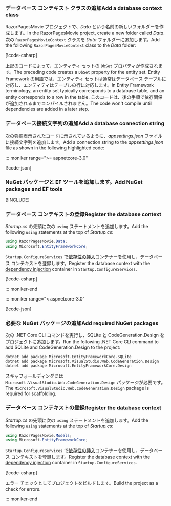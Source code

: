 <a name="dc"></a>

### <a name="add-a-database-context-class"></a><span data-ttu-id="1bc73-101">データベース コンテキスト クラスの追加</span><span class="sxs-lookup"><span data-stu-id="1bc73-101">Add a database context class</span></span>

<span data-ttu-id="1bc73-102">RazorPagesMovie プロジェクトで、*Data* という名前の新しいフォルダーを作成します。</span><span class="sxs-lookup"><span data-stu-id="1bc73-102">In the RazorPagesMovie project, create a new folder called *Data*.</span></span> <span data-ttu-id="1bc73-103">次の `RazorPagesMovieContext` クラスを *Data* フォルダーに追加します。</span><span class="sxs-lookup"><span data-stu-id="1bc73-103">Add the following `RazorPagesMovieContext` class to the *Data* folder:</span></span>

[!code-csharp[](~/tutorials/razor-pages/razor-pages-start/sample/RazorPagesMovie30/Data/RazorPagesMovieContext.cs)]

<span data-ttu-id="1bc73-104">上記のコードによって、エンティティ セットの `DbSet` プロパティが作成されます。</span><span class="sxs-lookup"><span data-stu-id="1bc73-104">The preceding code creates a `DbSet` property for the entity set.</span></span> <span data-ttu-id="1bc73-105">Entity Framework の用語では、エンティティ セットは通常はデータベース テーブルに対応し、エンティティはテーブルの行に対応します。</span><span class="sxs-lookup"><span data-stu-id="1bc73-105">In Entity Framework terminology, an entity set typically corresponds to a database table, and an entity corresponds to a row in the table.</span></span> <span data-ttu-id="1bc73-106">このコードは、後の手順で依存関係が追加されるまでコンパイルされません。</span><span class="sxs-lookup"><span data-stu-id="1bc73-106">The code won't compile until dependencies are added in a later step.</span></span>

<a name="cs"></a>

### <a name="add-a-database-connection-string"></a><span data-ttu-id="1bc73-107">データベース接続文字列の追加</span><span class="sxs-lookup"><span data-stu-id="1bc73-107">Add a database connection string</span></span>

<span data-ttu-id="1bc73-108">次の強調表示されたコードに示されているように、*appsettings.json* ファイルに接続文字列を追加します。</span><span class="sxs-lookup"><span data-stu-id="1bc73-108">Add a connection string to the *appsettings.json* file as shown in the following highlighted code:</span></span>

::: moniker range=">= aspnetcore-3.0"

[!code-json[](~/tutorials/razor-pages/razor-pages-start/sample/RazorPagesMovie30/appsettings_SQLite.json?highlight=10-12)]

### <a name="add-nuget-packages-and-ef-tools"></a><span data-ttu-id="1bc73-109">NuGet パッケージと EF ツールを追加します。</span><span class="sxs-lookup"><span data-stu-id="1bc73-109">Add NuGet packages and EF tools</span></span>

[!INCLUDE[](~/includes/add-EF-NuGet-SQLite-CLI.md)]

<a name="reg"></a>

### <a name="register-the-database-context"></a><span data-ttu-id="1bc73-110">データベース コンテキストの登録</span><span class="sxs-lookup"><span data-stu-id="1bc73-110">Register the database context</span></span>

<span data-ttu-id="1bc73-111">*Startup.cs* の先頭に次の `using` ステートメントを追加します。</span><span class="sxs-lookup"><span data-stu-id="1bc73-111">Add the following `using` statements at the top of *Startup.cs*:</span></span>

```csharp
using RazorPagesMovie.Data;
using Microsoft.EntityFrameworkCore;
```

<span data-ttu-id="1bc73-112">`Startup.ConfigureServices` で[依存性の挿入](xref:fundamentals/dependency-injection)コンテナーを使用し、データベース コンテキストを登録します。</span><span class="sxs-lookup"><span data-stu-id="1bc73-112">Register the database context with the [dependency injection](xref:fundamentals/dependency-injection) container in `Startup.ConfigureServices`.</span></span>

[!code-csharp[](~/tutorials/razor-pages/razor-pages-start/sample/RazorPagesMovie30/Startup.cs?name=snippet_UseSqlite&highlight=11-12)]

::: moniker-end

::: moniker range="< aspnetcore-3.0"

[!code-json[](~/tutorials/razor-pages/razor-pages-start/sample/RazorPagesMovie/appsettings_SQLite.json?highlight=8-9)]

### <a name="add-required-nuget-packages"></a><span data-ttu-id="1bc73-113">必要な NuGet パッケージの追加</span><span class="sxs-lookup"><span data-stu-id="1bc73-113">Add required NuGet packages</span></span>

<span data-ttu-id="1bc73-114">次の .NET Core CLI コマンドを実行し、SQLite と CodeGeneration.Design をプロジェクトに追加します。</span><span class="sxs-lookup"><span data-stu-id="1bc73-114">Run the following .NET Core CLI command to add SQLite and CodeGeneration.Design to the project:</span></span>

```dotnetcli
dotnet add package Microsoft.EntityFrameworkCore.SQLite
dotnet add package Microsoft.VisualStudio.Web.CodeGeneration.Design
dotnet add package Microsoft.EntityFrameworkCore.Design
```

<span data-ttu-id="1bc73-115">スキャフォールディングには `Microsoft.VisualStudio.Web.CodeGeneration.Design` パッケージが必要です。</span><span class="sxs-lookup"><span data-stu-id="1bc73-115">The `Microsoft.VisualStudio.Web.CodeGeneration.Design` package is required for scaffolding.</span></span>

<a name="reg"></a>

### <a name="register-the-database-context"></a><span data-ttu-id="1bc73-116">データベース コンテキストの登録</span><span class="sxs-lookup"><span data-stu-id="1bc73-116">Register the database context</span></span>

<span data-ttu-id="1bc73-117">*Startup.cs* の先頭に次の `using` ステートメントを追加します。</span><span class="sxs-lookup"><span data-stu-id="1bc73-117">Add the following `using` statements at the top of *Startup.cs*:</span></span>

```csharp
using RazorPagesMovie.Models;
using Microsoft.EntityFrameworkCore;
```

<span data-ttu-id="1bc73-118">`Startup.ConfigureServices` で[依存性の挿入](xref:fundamentals/dependency-injection)コンテナーを使用し、データベース コンテキストを登録します。</span><span class="sxs-lookup"><span data-stu-id="1bc73-118">Register the database context with the [dependency injection](xref:fundamentals/dependency-injection) container in `Startup.ConfigureServices`.</span></span>

[!code-csharp[](~/tutorials/razor-pages/razor-pages-start/sample/RazorPagesMovie22/Startup.cs?name=snippet_UseSqlite&highlight=11-12)]

<span data-ttu-id="1bc73-119">エラー チェックとしてプロジェクトをビルドします。</span><span class="sxs-lookup"><span data-stu-id="1bc73-119">Build the project as a check for errors.</span></span>

::: moniker-end
